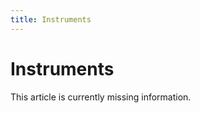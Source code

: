 ```yaml
---
title: Instruments
---
```


# Instruments

<p class="notice">
This article is currently missing information.
</p>
